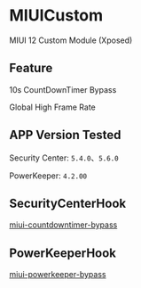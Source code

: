 # MIUICustom
MIUI 12 Custom Module (Xposed)

## Feature
10s CountDownTimer Bypass

Global High Frame Rate

## APP Version Tested
Security Center: `5.4.0`、`5.6.0`

PowerKeeper: `4.2.00`

## SecurityCenterHook
[miui-countdowntimer-bypass](https://blog.xhyeax.com/2021/10/02/miui-countdowntimer-bypass/)

## PowerKeeperHook
[miui-powerkeeper-bypass](https://blog.xhyeax.com/2022/05/26/miui-powerkeeper-bypass/)
